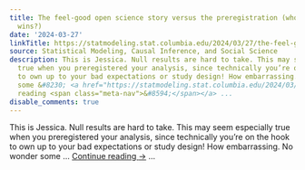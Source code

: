 ```yaml
---
title: The feel-good open science story versus the preregistration (who do you think
  wins?)
date: '2024-03-27'
linkTitle: https://statmodeling.stat.columbia.edu/2024/03/27/the-feel-good-open-science-story-versus-the-preregistration-who-do-you-think-wins/
source: Statistical Modeling, Causal Inference, and Social Science
description: This is Jessica. Null results are hard to take. This may seem especially
  true when you preregistered your analysis, since technically you’re on the hook
  to own up to your bad expectations or study design! How embarrassing. No wonder
  some &#8230; <a href="https://statmodeling.stat.columbia.edu/2024/03/27/the-feel-good-open-science-story-versus-the-preregistration-who-do-you-think-wins/">Continue
  reading <span class="meta-nav">&#8594;</span></a> ...
disable_comments: true
---
```

This is Jessica. Null results are hard to take. This may seem especially true when you preregistered your analysis, since technically you’re on the hook to own up to your bad expectations or study design! How embarrassing. No wonder some &#8230; <a href="https://statmodeling.stat.columbia.edu/2024/03/27/the-feel-good-open-science-story-versus-the-preregistration-who-do-you-think-wins/">Continue reading <span class="meta-nav">&#8594;</span></a> ...